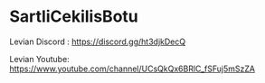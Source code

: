 # SartliCekilisBotu



Levian Discord : https://discord.gg/ht3djkDecQ


Levian Youtube: https://www.youtube.com/channel/UCsQkQx6BRlC_fSFuj5mSzZA
